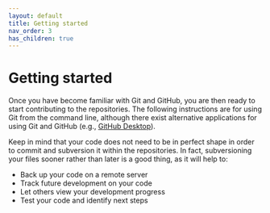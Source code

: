 ```yaml
---
layout: default
title: Getting started
nav_order: 3
has_children: true
---
```


# Getting started

Once you have become familiar with Git and GitHub, you are then ready to start contributing to the repositories. The following instructions are for using Git from the command line, although there exist alternative applications for using Git and GitHub (e.g., [GitHub Desktop](https://desktop.github.com/)).

Keep in mind that your code does not need to be in perfect shape in order to commit and subversion it within the repositories. In fact, subversioning your files sooner rather than later is a good thing, as it will help to:
* Back up your code on a remote server
* Track future development on your code
* Let others view your development progress
* Test your code and identify next steps